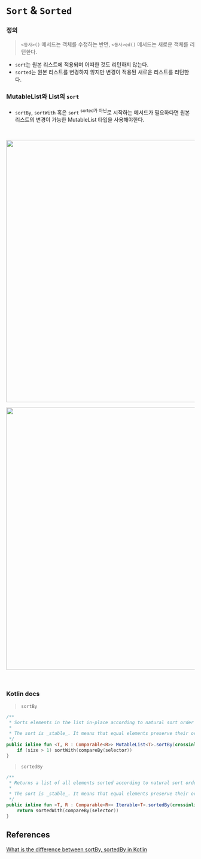 # `Sort` & `Sorted`

### 정의

> `<동사>()` 메서드는 객체를 수정하는 반면, `<동사>ed()` 메서드는 새로운 객체를 리턴한다.

- `sort`는 원본 리스트에 적용되며 어떠한 것도 리턴하지 않는다.
- `sorted`는 원본 리스트를 변경하지 않지만 변경이 적용된 새로운 리스트를 리턴한다.

### MutableList와 List의 `sort`

- `sortBy`, `sortWith` 혹은 `sort` <sup>sorted가 아닌</sup>로 시작하는 메서드가 필요하다면 원본 리스트의 변경이 가능한 MutableList 타입을 사용해야한다.

<br>
<p align = 'center'>
<img width = '700' src = 'https://user-images.githubusercontent.com/39554623/116203722-f4349b80-a776-11eb-831d-446f1e0c8ad4.png'>
</p>

<p align = 'center'>
<img width = '700' src = 'https://user-images.githubusercontent.com/39554623/116203791-08789880-a777-11eb-8ea2-37e896ce855d.png'>
</p>
<br>

### Kotlin docs

> `sortBy`

```kotlin
/**
 * Sorts elements in the list in-place according to natural sort order of the value returned by specified [selector] function.
 * 
 * The sort is _stable_. It means that equal elements preserve their order relative to each other after sorting.
 */
public inline fun <T, R : Comparable<R>> MutableList<T>.sortBy(crossinline selector: (T) -> R?):Unit {
    if (size > 1) sortWith(compareBy(selector))
}
```


> `sortedBy`

```kotlin
/**
 * Returns a list of all elements sorted according to natural sort order of the value returned by specified [selector] function.
 * 
 * The sort is _stable_. It means that equal elements preserve their order relative to each other after sorting.
 */
public inline fun <T, R : Comparable<R>> Iterable<T>.sortedBy(crossinline selector: (T) -> R?): List<T> {
    return sortedWith(compareBy(selector))
}
```


## References

[What is the difference between sortBy, sortedBy in Kotlin](https://stackoverflow.com/questions/61208049/what-is-the-difference-between-sortby-sortedby-and-sortwith-sortedwith-in-ko)